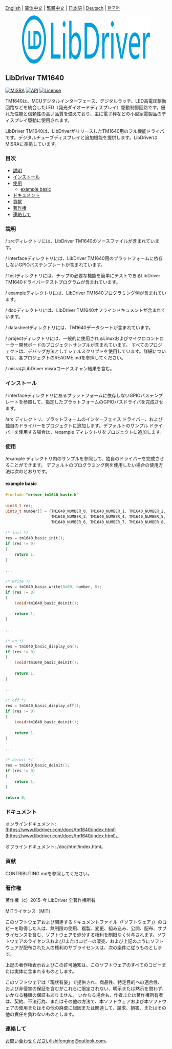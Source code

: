 [English](/README.md) | [ 简体中文](/README_zh-Hans.md) | [繁體中文](/README_zh-Hant.md) | [日本語](/README_ja.md) | [Deutsch](/README_de.md) | [한국어](/README_ko.md)

<div align=center>
<img src="/doc/image/logo.svg" width="400" height="150"/>
</div>

## LibDriver TM1640

[![MISRA](https://img.shields.io/badge/misra-compliant-brightgreen.svg)](/misra/README.md) [![API](https://img.shields.io/badge/api-reference-blue.svg)](https://www.libdriver.com/docs/tm1640/index.html) [![License](https://img.shields.io/badge/license-MIT-brightgreen.svg)](/LICENSE)

TM1640は、MCUデジタルインターフェース、デジタルラッチ、LED高電圧駆動回路などを統合したLED（発光ダイオードディスプレイ）駆動制御回路です。優れた性能と信頼性の高い品質を備えており、主に電子秤などの小型家電製品のディスプレイ駆動に使用されます。

LibDriver TM1640は、LibDriverがリリースしたTM1640用のフル機能ドライバです。デジタルチューブディスプレイと追加機能を提供します。LibDriverはMISRAに準拠しています。

### 目次

  - [説明](#説明)
  - [インストール](#インストール)
  - [使用](#使用)
    - [example basic](#example-basic)
  - [ドキュメント](#ドキュメント)
  - [貢献](#貢献)
  - [著作権](#著作権)
  - [連絡して](#連絡して)

### 説明

/ srcディレクトリには、LibDriver TM1640のソースファイルが含まれています。

/ interfaceディレクトリには、LibDriver TM1640用のプラットフォームに依存しないGPIOバステンプレートが含まれています。

/ testディレクトリには、チップの必要な機能を簡単にテストできるLibDriver TM1640ドライバーテストプログラムが含まれています。

/ exampleディレクトリには、LibDriver TM1640プログラミング例が含まれています。

/ docディレクトリには、LibDriver TM1640オフラインドキュメントが含まれています。

/ datasheetディレクトリには、TM1640データシートが含まれています。

/ projectディレクトリには、一般的に使用されるLinuxおよびマイクロコントローラー開発ボードのプロジェクトサンプルが含まれています。 すべてのプロジェクトは、デバッグ方法としてシェルスクリプトを使用しています。詳細については、各プロジェクトのREADME.mdを参照してください。

/ misraはLibDriver misraコードスキャン結果を含む。

### インストール

/ interfaceディレクトリにあるプラットフォームに依存しないGPIOバステンプレートを参照して、指定したプラットフォームのGPIOバスドライバを完成させます。

/src ディレクトリ、プラットフォームのインターフェイス ドライバー、および独自のドライバーをプロジェクトに追加します。デフォルトのサンプル ドライバーを使用する場合は、/example ディレクトリをプロジェクトに追加します。

### 使用

/example ディレクトリ内のサンプルを参照して、独自のドライバーを完成させることができます。 デフォルトのプログラミング例を使用したい場合の使用方法は次のとおりです。

#### example basic

```C
#include "driver_tm1640_basic.h"

uint8_t res;
uint8_t number[] = {TM1640_NUMBER_0, TM1640_NUMBER_1, TM1640_NUMBER_2,
                    TM1640_NUMBER_3, TM1640_NUMBER_4, TM1640_NUMBER_5,
                    TM1640_NUMBER_6, TM1640_NUMBER_7, TM1640_NUMBER_8, TM1640_NUMBER_9};

/* init */
res = tm1640_basic_init();
if (res != 0)
{
    return 1;
}

...
    
/* write */
res = tm1640_basic_write(0x00, number, 8);
if (res != 0)
{
    (void)tm1640_basic_deinit();
    
    return 1;
}

...
    
/* on */
res = tm1640_basic_display_on();
if (res != 0)
{
    (void)tm1640_basic_deinit();
    
    return 1;
}

...
    
/* off */
res = tm1640_basic_display_off();
if (res != 0)
{
    (void)tm1640_basic_deinit();
    
    return 1;
}

...
    
/* deinit */
res = tm1640_basic_deinit();
if (res != 0)
{
    return 1;
}

return 0;
```

### ドキュメント

オンラインドキュメント: [https://www.libdriver.com/docs/tm1640/index.html](https://www.libdriver.com/docs/tm1640/index.html)。

オフラインドキュメント: /doc/html/index.html。

### 貢献

CONTRIBUTING.mdを参照してください。

### 著作権

著作権（c）2015-今 LibDriver 全著作権所有

MITライセンス（MIT）

このソフトウェアおよび関連するドキュメントファイル（「ソフトウェア」）のコピーを取得した人は、無制限の使用、複製、変更、組み込み、公開、配布、サブライセンスを含む、ソフトウェアを処分する権利を制限なく付与されます。ソフトウェアのライセンスおよび/またはコピーの販売、および上記のようにソフトウェアが配布された人の権利のサブライセンスは、次の条件に従うものとします。

上記の著作権表示およびこの許可通知は、このソフトウェアのすべてのコピーまたは実体に含まれるものとします。

このソフトウェアは「現状有姿」で提供され、商品性、特定目的への適合性、および非侵害の保証を含むがこれらに限定されない、明示または黙示を問わず、いかなる種類の保証もありません。 いかなる場合も、作者または著作権所有者は、契約、不法行為、またはその他の方法で、本ソフトウェアおよび本ソフトウェアの使用またはその他の廃棄に起因または関連して、請求、損害、またはその他の責任を負わないものとします。

### 連絡して

お問い合わせくださいlishifenging@outlook.com。